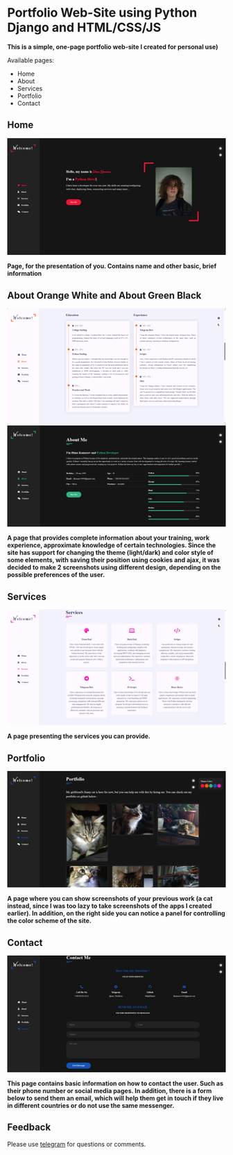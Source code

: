 # Portfolio Web-Site using Python Django and HTML/CSS/JS

**This is a simple, one-page portfolio web-site I created for personal use)**

Available pages:

- Home
- About
- Services
- Portfolio
- Contact

## Home

![Home Page](static/vendor/source/img/readme/home.jpg)

**Page, for the presentation of you. Contains name and other basic, brief information**

## About Orange White and About Green Black

![AboutOW Page](static/vendor/source/img/readme/aboutOW.jpg)
![AboutGB Page](static/vendor/source/img/readme/aboutGB.jpg)

**A page that provides complete information about your training, work experience, approximate knowledge of certain
technologies. Since the site has support for changing the theme (light/dark) and color style of some elements, with
saving their position using cookies and ajax, it was decided to make 2 screenshots using different design, depending on
the possible preferences of the user.**

## Services

![Services Page](static/vendor/source/img/readme/services.jpg)

**A page presenting the services you can provide.**

## Portfolio

![Portfolio Page](static/vendor/source/img/readme/portfolio.jpg)

**A page where you can show screenshots of your previous work (a cat instead, since I was too lazy to take screenshots
of the apps I created earlier). In addition, on the right side you can notice a panel for controlling the color scheme
of the site.**

## Contact

![ Page](static/vendor/source/img/readme/contact.jpg)

**This page contains basic information on how to contact the user. Such as their phone number or social media pages. In
addition, there is a form below to send them an email, which will help them get in touch if they live in different
countries or do not use the same messenger.**

## Feedback

Please use [telegram](https://t.me/saw_TheMoon) for questions or comments.
